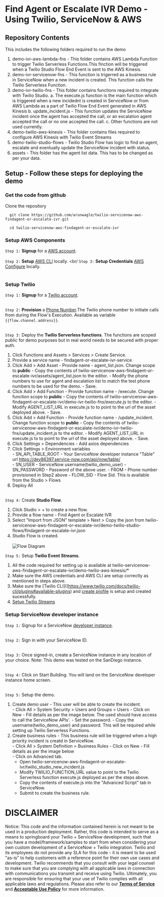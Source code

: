 # Find Agent or Escalate IVR Demo - Using Twilio, ServiceNow & AWS

## Repository Contents

This includes the following folders required to run the demo
1. demo-ivr-aws-lambda-fns - This folder contains AWS Lambda Function to trigger Twilio Serverless Functions.This finction will be triggered when a Twilio Studio Flow End Event is sent to the AWS Kinesis. 
2. demo-ivr-servicenow-fns - This function is trigerred as a business rule in ServiceNow when a new incident is created. This function calls the Twilio Serverless Function. 
3. demo-ivr-twilio-fns - This folder contains functions required to integrate with Twilio Studio. 
  a. The execute.js function is the main function which is triggered when a new incidednt is created in ServiceNow or from AWS Lambda as a part of Twilio Flow End Event generated in AWS Kinesis 
  b. update_incident.js - This function updates the ServiceNow incident once the agent has accepted the call, or an escalation agent accepted the call or no one accepted the call. 
  c. Other functions are not used currently.
4. demo-twilio-aws-kinesis - This folder contains files required to configure AWS Kinesis with Twilio Event Streams
5. demo-twilio-studio-flows - Twilio Studio Flow has logic to find an agent, escalate and eventually update the ServiceNow incident with status.
6. assets - This folder has the agent list data. This has to be changed as per your data. 


## Setup - Follow these steps for deploying the demo 

### Get the code from github

Clone the repository
```
  git clone https://github.com/arunwagle/twilio-servicenow-aws-findagent-or-escalate-ivr.git

  cd twilio-servicenow-aws-findagent-or-escalate-ivr

```
### Setup AWS Components

```Step 1:``` **Signup** for a [AWS account](https://aws.amazon.com/). <br/><br/>
```Step 2:``` **Setup** [AWS CLI](https://docs.aws.amazon.com/cli/latest/userguide/getting-started-install.html) locally. <br/
```Step 3:``` **Setup Credentials** [AWS Configure](https://docs.aws.amazon.com/cli/latest/userguide/cli-configure-files.html#cli-configure-files-methods) locally. 
<br/><br/>

### Setup Twilio 

```Step 1:``` **Signup** for a [Twilio account](https://www.twilio.com/try-twilio). <br/><br/>

```Step 2:``` **Provision** a [Phone Number](https://www.twilio.com/console/phone-numbers/incoming).The Twilio phone number to initiate calls from during the Flow's Execution. Available as variable `{{flow.channel.address}}`.  <br/><br/>

```Step 3:``` Deploy the **Twilio Serverless functions**. The functions are scoped public for demo purposes but in real world needs to be secured with proper auth. <br/>
  1. Click Functions and Assets > Services > Create Service.
  2. Provide a service name - findagent-or-escalate-ivr-service
  3. Click Add > Add Asset
    - Provide name - agent_list.json. Change scope to **public**
    - Copy the contents of twilio-servicenow-aws-findagent-or-escalate-ivr/assets/agent_list.json to the editor.
    - Modify the phone numbers to use for agent and escalation list to match the test phone numbers to be used for the demo.
    - Save.
  3. Click Add > Add Function
    - Provide function name - /execute. Change function scope to **public**
    - Copy the contents of twilio-servicenow-aws-findagent-or-escalate-ivr/demo-ivr-twilio-fns/execute.js to the editor.
    - Modify AGENT_LIST_URL in execute.js to to point to the url of the asset deployed above. 
    - Save.
  4. Click Add > Add Function
    - Provide function name - /update_incident. Change function scope to **public**
    - Copy the contents of twilio-servicenow-aws-findagent-or-escalate-ivr/demo-ivr-twilio-fns/update_incident.js to the editor.
    - Modify AGENT_LIST_URL in execute.js to to point to the url of the asset deployed above. 
    - Save.
  5. Click Settings > Dependencies
    - Add axios dependencies
  6. Click Settings > Environment variables    
    - SN_API_TABLE_ROOT - Your ServiceNow developer instance "Table" url https://dev86397.service-now.com/api/now/table/    
    - SN_USER - ServiceNow username(twilio_demo_user)
    - SN_PASSWORD - Password of the above user.
    - FROM - Phone number provisioned in Step2 above
    - FLOW_SID - Flow Sid. This is available from the Studio > Flows 
  7. Deploy All <br/><br/>

```Step 4:``` Create **Studio Flow**.  <br/>
  1. Click Studio > + to create a new flow.
  2. Provide a flow name - Find Agent or Escalate IVR
  3. Select "Import from JSON" template > Next > Copy the json from twilio-servicenow-aws-findagent-or-escalate-ivr/demo-twilio-studio-flows/findagent-or-escalate-ivr.json
  4. Studio Flow is created. <br/><br/>
    ![Flow Diagram](/assets/TwilioStudioFlow.png?raw=true)

```Step 5:``` Setup **Twilio Event Streams**.  <br/>  
  1. All the code required for setting up is available at twilio-servicenow-aws-findagent-or-escalate-ivr/demo-twilio-aws-kinesis/*
  2. Make sure the AWS credentials and AWS CLI are setup correctly as mentioned in steps above.
  3. Make sure the [Twilio CLI]((https://www.twilio.com/docs/twilio-cli/plugins#available-plugins) and [create profile](https://www.twilio.com/docs/twilio-cli/general-usage) is setup and created sucessfully.
  4. [Setup Twilio Streams](https://www.twilio.com/docs/events/eventstreams-quickstart)
  

### Setup ServiceNow developer instance

```Step 1:``` Signup for a ServiceNow [developer instance](https://developer.servicenow.com/dev.do). <br/><br/>

```Step 2:``` Sign in with your ServiceNow ID.<br/><br/>

```Step 3:``` Once signed-in, create a ServiceNow instance in any location of your choice. Note: This demo was tested on the SanDiego instance. <br/><br/>

```Step 4:``` Click on Start Building. You will land on the ServiceNow developer instance home screen. <br/><br/>

```Step 5:``` Setup the demo. <br/>
  1. Create demo user - This user will be able to create the incident.    
    - Click All > System Security > Users and Groups > Users 
    - Click on New 
    - Fill details as per the image below. The used should have access to call the ServiceNow APIs'. 
    - Set the password. 
    - Copy the username(twilio_demo_user) and password. This will be required while setting up Twilio Serverless Functions.  
  2. Create business rules - This business rule will be triggered when a high priority incident is creatd in ServiceNow.    
    - Click All > System Definition > Business Rules 
    - Click on New 
    - Fill details as per the image below  
    - Click on Advanced tab.  
      - Open twilio-servicenow-aws-findagent-or-escalate-ivr/twilio_studio_new_incident.js  
      - Modify TWILIO_FUNCTION_URL value to point to the Twilio Serverless function execute.js deployed as per the steps above. 
      - Copy the contents of execute.js into the "Advanced Script" tab in ServiceNow. 
      - Submit to create the business rule. 


# DISCLAIMER

Notice: This code and the information contained herein is not meant to be used in a production deployment. Rather, this code is intended to serve as a means to springboard your Twilio + ServiceNow development, such that you have a model/framework/samples to start from when considering your own custom development of a ServiceNow + Twilio integration. Twilio and its employees do not provide any SLA for this code - it is meant to be used "as-is" to help customers with a reference point for their own use cases and development. Twilio recommends that you consult with your legal counsel to make sure that you are complying with all applicable laws in connection with communications you transmit and receive using Twilio. Ultimately, you are responsible for ensuring that your use of Twilio complies with all applicable laws and regulations. Please also refer to our [**Terms of Service**](https://www.twilio.com/legal/tos>) and [**Acceptable Use Policy**](https://www.twilio.com/legal/aup) for more information.
